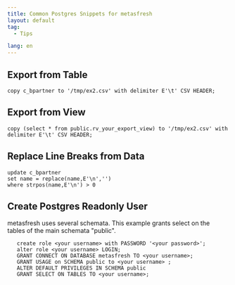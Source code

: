 ```yaml
---
title: Common Postgres Snippets for metasfresh
layout: default
tag:
  - Tips

lang: en
---
```


## Export from Table

`copy c_bpartner to '/tmp/ex2.csv' with delimiter E'\t' CSV HEADER;`


## Export from View

`copy (select * from public.rv_your_export_view) to '/tmp/ex2.csv' with delimiter E'\t' CSV HEADER;`


## Replace Line Breaks from Data

```
update c_bpartner
set name = replace(name,E'\n','')
where strpos(name,E'\n') > 0
```

## Create Postgres Readonly User

metasfresh uses several schemata. This example grants select on the tables of the main schemata "public".

```
   create role <your username> with PASSWORD '<your password>';
   alter role <your username> LOGIN;
   GRANT CONNECT ON DATABASE metasfresh TO <your username>; 
   GRANT USAGE on SCHEMA public to <your username> ;
   ALTER DEFAULT PRIVILEGES IN SCHEMA public
   GRANT SELECT ON TABLES TO <your username>;

```